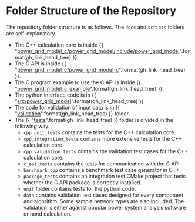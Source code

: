 <!--
SPDX-FileCopyrightText: Contributors to the Power Grid Model project <powergridmodel@lfenergy.org>

SPDX-License-Identifier: MPL-2.0
-->

# Folder Structure of the Repository

The repository folder structure is as follows. The `docs` and `scripts` folders are self-explanatory.

- The C++ calculation core is inside
  {{ "[power_grid_model_c/power_grid_model/include/power_grid_model]({}/power_grid_model_c/power_grid_model/include/power_grid_model)".format(gh_link_head_tree) }}.  <!-- markdownlint-disable-line line-length -->
- The C API is inside
  {{ "[power_grid_model_c/power_grid_model_c]({}/power_grid_model_c/power_grid_model_c)".format(gh_link_head_tree) }}.
- The C program example to use the C API is inside
  {{ "[power_grid_model_c_example]({}/power_grid_model_c_example)".format(gh_link_head_tree) }}.
- The python interface code is in {{ "[src/power_grid_model]({}/src/power_grid_model)".format(gh_link_head_tree) }}
- The code for validation of input data is in
  {{ "[validation]({}/src/power_grid_model/validation)".format(gh_link_head_tree) }} folder.
- The {{ "[tests]({}/tests)".format(gh_link_head_tree) }} folder is divided in the following way:
  - `cpp_unit_tests` contains the tests for the C++ calculation core.
  - `cpp_integration_tests` contains more extensive tests for the C++ calculation core.
  - `cpp_validation_tests` contains the validation test cases for the C++ calculation core.
  - `c_api_tests` contains the tests for communication with the C API.
  - `benchmark_cpp` contains a benchmark test case generator in C++.
  - `package_tests` contains an integration test CMake project that tests whether the C API package is correctly
    installed.
  - `unit` folder contains tests for the python code.
  - `data` contains validation test cases designed for every component and algorithm.
    Some sample network types are also included.
    The validation is either against popular power system analysis software or hand calculation.
